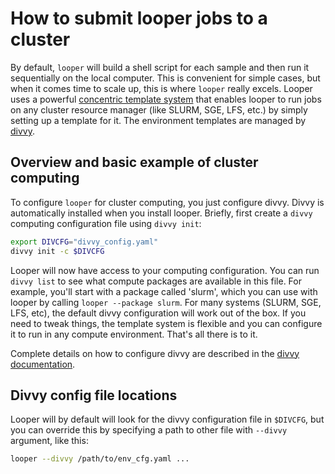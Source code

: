 # How to submit looper jobs to a cluster

By default, `looper` will build a shell script for each sample and then run it sequentially on the local computer. This is convenient for simple cases, but when it comes time to scale up, this is where `looper` really excels. Looper uses a powerful [concentric template system](concentric-templates.md) that enables looper to run jobs on any cluster resource manager (like SLURM, SGE, LFS, etc.) by simply setting up a template for it. The environment templates are managed by [divvy](http://code.databio.org/divvy).

## Overview and basic example of cluster computing

To configure `looper` for cluster computing, you just configure divvy. Divvy is automatically installed when you install looper. Briefly, first create a `divvy` computing configuration file using `divvy init`:

```bash
export DIVCFG="divvy_config.yaml"
divvy init -c $DIVCFG
```

Looper will now have access to your computing configuration. You can run `divvy list` to see what compute packages are available in this file. For example, you'll start with a package called 'slurm', which you can use with looper by calling `looper --package slurm`. For many systems (SLURM, SGE, LFS, etc), the default divvy configuration will work out of the box. If you need to tweak things, the template system is flexible and you can configure it to run in any compute environment. That's all there is to it. 

Complete details on how to configure divvy are described in the [divvy documentation](http://divvy.databio.org).

## Divvy config file locations

Looper will by default will look for the divvy configuration file in `$DIVCFG`, but you can override this by specifying a path to other file with `--divvy` argument, like this:

```bash
looper --divvy /path/to/env_cfg.yaml ...
```

